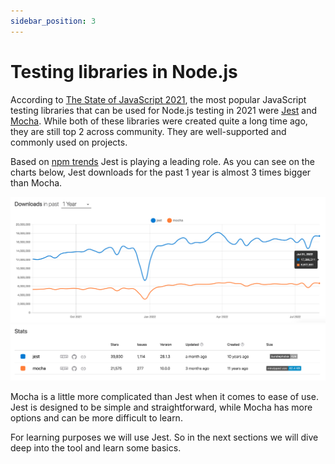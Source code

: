 ```yaml
---
sidebar_position: 3
---
```

# Testing libraries in Node.js

According to [The State of JavaScript 2021](https://2021.stateofjs.com/en-US/libraries/testing/), the most popular JavaScript testing libraries that can be used for Node.js testing in 2021 were [Jest](https://www.npmjs.com/package/jest) and [Mocha](https://www.npmjs.com/package/mocha). While both of these libraries were created quite a long time ago, they are still top 2 across community. They are well-supported and commonly used on projects. 

Based on [npm trends](https://npmtrends.com/jest-vs-mocha) Jest is playing a leading role. As you can see on the charts below, Jest downloads for the past 1 year is almost 3 times bigger than Mocha.

![Jest vs Mocha Downloads](./img/5-jest-vs-mocha-downloads.png)
![Jest vs Mocha Stats](./img/5-jest-vs-mocha-stats.png)

Mocha is a little more complicated than Jest when it comes to ease of use. Jest is designed to be simple and straightforward, while Mocha has more options and can be more difficult to learn. 

For learning purposes we will use Jest. So in the next sections we will dive deep into the tool and learn some basics.